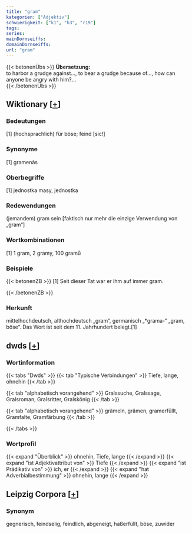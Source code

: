 ```yaml
---
title: "gram"
kategorien: ["Adjektiv"]
schwierigkeit: ["k1", "h3", "r19"]
tags:
series:
mainDornseiffs:
domainDornseiffs:
url: "gram"
---
```


{{< betonenÜbs >}}
**Übersetzung:**  
to harbor a grudge against..., to bear a grudge because of..., how can anyone be angry with him?...  
{{< /betonenÜbs >}}

## Wiktionary [[+](https://de.wiktionary.org/wiki/gram)]

### Bedeutungen
[1] (hochsprachlich) für böse; feind [sic!]  

### Synonyme
[1] gramenàs  

### Oberbegriffe
[1] jednostka masy, jednostka  

### Redewendungen
(jemandem) gram sein [faktisch nur mehr die einzige Verwendung von „gram“]  

### Wortkombinationen
[1] 1 gram, 2 gramy, 100 gramů  

### Beispiele
{{< betonenZB >}}
[1] Seit dieser Tat war er ihm auf immer gram.  

{{< /betonenZB >}}
### Herkunft
mittelhochdeutsch, althochdeutsch „gram“, germanisch „*grama-“ „gram, böse“. Das Wort ist seit dem 11. Jahrhundert belegt.[1]  



## dwds [[+](https://www.dwds.de/wb/gram)]

### Wortinformation
{{< tabs "Dwds" >}}
{{< tab "Typische Verbindungen" >}}
Tiefe, lange, ohnehin
{{< /tab >}}

{{< tab "alphabetisch vorangehend" >}}
Gralssuche, Gralssage, Gralsroman, Gralsritter, Gralskönig
{{< /tab >}}

{{< tab "alphabetisch vorangehend" >}}
grämeln, grämen, gramerfüllt, Gramfalte, Gramfärbung
{{< /tab >}}

{{< /tabs >}}

### Wortprofil
{{< expand "Überblick" >}} ohnehin, Tiefe, lange {{< /expand >}}
{{< expand "ist Adjektivattribut von" >}} Tiefe {{< /expand >}}
{{< expand "ist Prädikativ von" >}} ich, er {{< /expand >}}
{{< expand "hat Adverbialbestimmung" >}} ohnehin, lange {{< /expand >}}

## Leipzig Corpora [[+](https://corpora.uni-leipzig.de/en/res?word=gram&corpusId=deu_newscrawl-public_2018)]


### Synonym
gegnerisch, feindselig, feindlich, abgeneigt, haßerfüllt, böse, zuwider

